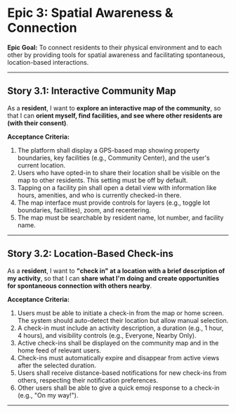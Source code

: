# Epic 3: Spatial Awareness & Connection

**Epic Goal:** To connect residents to their physical environment and to each other by providing tools for spatial awareness and facilitating spontaneous, location-based interactions.

---

## Story 3.1: Interactive Community Map

As a **resident**,
I want to **explore an interactive map of the community**,
so that I can **orient myself, find facilities, and see where other residents are (with their consent)**.

**Acceptance Criteria:**
1.  The platform shall display a GPS-based map showing property boundaries, key facilities (e.g., Community Center), and the user's current location.
2.  Users who have opted-in to share their location shall be visible on the map to other residents. This setting must be off by default.
3.  Tapping on a facility pin shall open a detail view with information like hours, amenities, and who is currently checked-in there.
4.  The map interface must provide controls for layers (e.g., toggle lot boundaries, facilities), zoom, and recentering.
5.  The map must be searchable by resident name, lot number, and facility name.

---

## Story 3.2: Location-Based Check-ins

As a **resident**,
I want to **"check in" at a location with a brief description of my activity**,
so that I can **share what I'm doing and create opportunities for spontaneous connection with others nearby**.

**Acceptance Criteria:**
1.  Users must be able to initiate a check-in from the map or home screen. The system should auto-detect their location but allow manual selection.
2.  A check-in must include an activity description, a duration (e.g., 1 hour, 4 hours), and visibility controls (e.g., Everyone, Nearby Only).
3.  Active check-ins shall be displayed on the community map and in the home feed of relevant users.
4.  Check-ins must automatically expire and disappear from active views after the selected duration.
5.  Users shall receive distance-based notifications for new check-ins from others, respecting their notification preferences.
6.  Other users shall be able to give a quick emoji response to a check-in (e.g., "On my way!").

---
